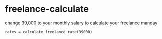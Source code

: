 # freelance-calculate

change 39,000 to your monthly salary to calculate your freelance manday
```
rates = calculate_freelance_rate(39000)
```